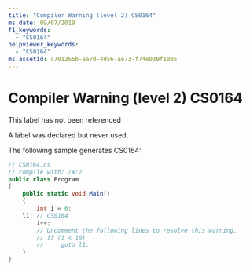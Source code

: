 ```yaml
---
title: "Compiler Warning (level 2) CS0164"
ms.date: 09/07/2019
f1_keywords: 
  - "CS0164"
helpviewer_keywords: 
  - "CS0164"
ms.assetid: c701265b-ea7d-4d56-ae73-f74e039f1005
---
```

# Compiler Warning (level 2) CS0164
This label has not been referenced

 A label was declared but never used.

 The following sample generates CS0164:

```csharp
// CS0164.cs
// compile with: /W:2
public class Program
{
    public static void Main()
    {
        int i = 0;
    l1: // CS0164
        i++;
        // Uncomment the following lines to resolve this warning.
        // if (i < 10)
        //     goto l1;
    }
}
```
